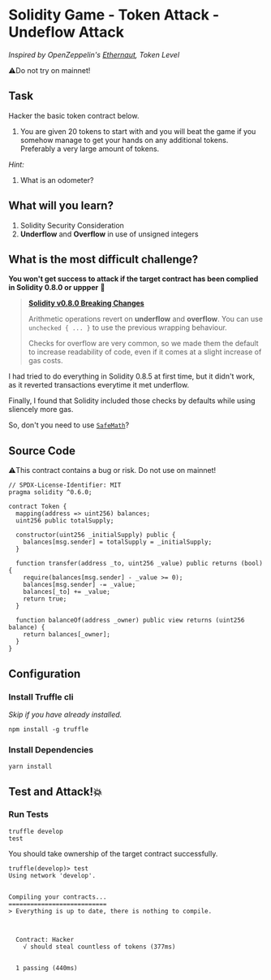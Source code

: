 # Solidity Game - Token Attack - Undeflow Attack

_Inspired by OpenZeppelin's [Ethernaut](https://ethernaut.openzeppelin.com), Token Level_

⚠️Do not try on mainnet!

## Task

Hacker the basic token contract below.

1. You are given 20 tokens to start with and you will beat the game if you somehow manage to get your hands on any additional tokens. Preferably a very large amount of tokens.

_Hint:_

1. What is an odometer?

## What will you learn?

1. Solidity Security Consideration
2. **Underflow** and **Overflow** in use of unsigned integers

## What is the most difficult challenge?

**You won't get success to attack if the target contract has been complied in Solidity 0.8.0 or uppper** 🤔

> [**Solidity v0.8.0 Breaking Changes**](https://docs.soliditylang.org/en/v0.8.5/080-breaking-changes.html?highlight=underflow#silent-changes-of-the-semantics)
>
> Arithmetic operations revert on **underflow** and **overflow**. You can use `unchecked { ... }` to use the previous wrapping behaviour.
>
> Checks for overflow are very common, so we made them the default to increase readability of code, even if it comes at a slight increase of gas costs.

I had tried to do everything in Solidity 0.8.5 at first time, but it didn't work, as it reverted transactions everytime it met underflow.

Finally, I found that Solidity included those checks by defaults while using sliencely more gas.

So, don't you need to use [`SafeMath`](https://github.com/OpenZeppelin/openzeppelin-contracts/blob/master/contracts/utils/math/SafeMath.sol)?

## Source Code

⚠️This contract contains a bug or risk. Do not use on mainnet!

```solidity
// SPDX-License-Identifier: MIT
pragma solidity ^0.6.0;

contract Token {
  mapping(address => uint256) balances;
  uint256 public totalSupply;

  constructor(uint256 _initialSupply) public {
    balances[msg.sender] = totalSupply = _initialSupply;
  }

  function transfer(address _to, uint256 _value) public returns (bool) {
    require(balances[msg.sender] - _value >= 0);
    balances[msg.sender] -= _value;
    balances[_to] += _value;
    return true;
  }

  function balanceOf(address _owner) public view returns (uint256 balance) {
    return balances[_owner];
  }
}

```

## Configuration

### Install Truffle cli

_Skip if you have already installed._

```
npm install -g truffle
```

### Install Dependencies

```
yarn install
```

## Test and Attack!💥

### Run Tests

```
truffle develop
test
```

You should take ownership of the target contract successfully.

```
truffle(develop)> test
Using network 'develop'.


Compiling your contracts...
===========================
> Everything is up to date, there is nothing to compile.



  Contract: Hacker
    √ should steal countless of tokens (377ms)


  1 passing (440ms)

```
